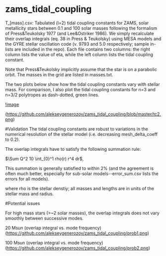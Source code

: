 # zams_tidal_coupling

T_[mass].csv: Tabulated (l=2) tidal coupling constants for ZAMS, solar metallicity stars between 0.1 and 100 solar masses following the formalism of Press&Teukolsky 1977 (and Lee&Ostriker 1986). We simply recalculate their overlap integrals (eq. 38 in Press & Teukolsky) using MESA models and the GYRE stellar oscillation code (v. 9793 and 5.0 respectively; sample in-lists are included in the repo). Each file contains two columns: the right column lists the value of eta, while the left column lists the tidal coupling constant. 

Note that Press&Teukolsky implicitly assume that the star is on a parabolic orbit. The masses in the grid are listed in masses.txt.

The two plots below show how the tidal coupling constants vary with stellar mass. For comparison, I also plot the tidal coupling constants for n=3 and n=3/2 polytropes as dash-dotted, green lines.

[!image](https://github.com/alekseygenerozov/zams_tidal_coupling/blob/master/tc1.png)

(https://github.com/alekseygenerozov/zams_tidal_coupling/blob/master/tc2.png)

#Validation
The tidal coupling constants are robust to variations in the numerical resolution of the stellar model (i.e. decreasing mesh_delta_coeff to 0.2). 

The overlap integrals have to satisfy the following summation rule:

$\Sum Q^2 10 \int_{0}^1 rho(r) r^4 dr$,

This summation is generally satisfied to within 2% (and the agreement is often much better, especially for sub-solar models--error_sum.csv lists the errors for all models). 

where rho is the stellar denstiy; all masses and lengths are in units of the stellar mass and radius. 

#Potential issues

For high mass stars (>~2 solar masses), the overlap integrals does not vary smoothly between successive modes.  

20 Msun (overlap integral vs. mode frequency)
(https://github.com/alekseygenerozov/zams_tidal_coupling/prob1.png)

100 Msun (overlap integral vs. mode frequency)
(https://github.com/alekseygenerozov/zams_tidal_coupling/prob2.png)




